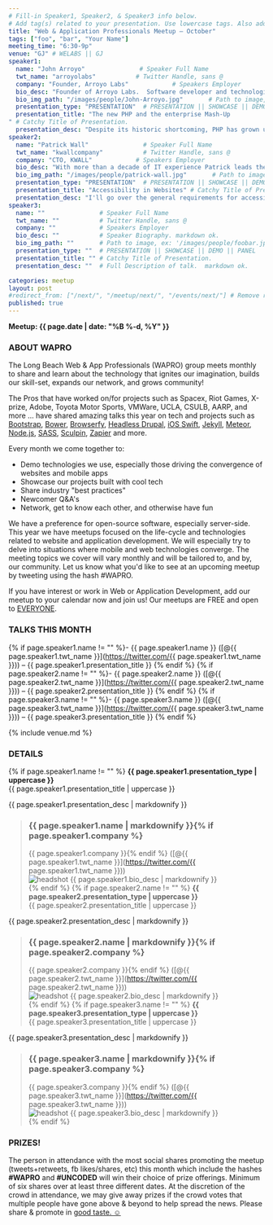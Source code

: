 ```yaml
---
# Fill-in Speaker1, Speaker2, & Speaker3 info below.
# Add tag(s) related to your presentation. Use lowercase tags. Also add "Your Name" as a tag.
title: "Web & Application Professionals Meetup – October"
tags: ["foo", "bar", "Your Name"]
meeting_time: "6:30-9p"
venue: "GJ" # WELABS || GJ
speaker1:
  name: "John Arroyo"               # Speaker Full Name
  twt_name: "arroyolabs"           # Twitter Handle, sans @
  company: "Founder, Arroyo Labs"            # Speakers Employer
  bio_desc: "Founder of Arroyo Labs.  Software developer and technologist, & music composer"           # Speaker Biography. markdown ok.
  bio_img_path: "/images/people/John-Arroyo.jpg"       # Path to image, ex: '/images/people/foobar.jpg'
  presentation_type: "PRESENTATION"  # PRESENTATION || SHOWCASE || DEMO || PANEL
  presentation_title: "The new PHP and the enterprise Mash-Up
" # Catchy Title of Presentation.
  presentation_desc: "Despite its historic shortcoming, PHP has grown up to be a solid technology powering large portions of the web including large enterprises.  I’ll discuss modern ways to leverage the language and its large open source ecosystem.  I’ll outline and demo various architectures and ideas that bring together the best of PHP alongside other languages and frameworks.  I’ll also show how our Erdiko project and things like composer can bring mash-ups to the enterprise."  # Full Description of talk.  markdown ok.
speaker2:
  name: "Patrick Wall"               # Speaker Full Name
  twt_name: "kwallcompany"           # Twitter Handle, sans @
  company: "CTO, KWALL"            # Speakers Employer
  bio_desc: "With more than a decade of IT experience Patrick leads the KWALL development team. Patrick oversees all web development, network infrastructure, and hosting services. Patrick has managed website information systems for such large companies as Chrysler and EDS. These experiences provided the expert experience sought after by agencies and development firms. As a central member of the Open Source community, Patrick manages and contributes modules and code, and also teaches people interested in Drupal at local training sessions. Patrick has spoken at multiple conferences and events on highly technical presentations relating to web development and content management systems."           # Speaker Biography. markdown ok.
  bio_img_path: "/images/people/patrick-wall.jpg"       # Path to image, ex: '/images/people/foobar.jpg'
  presentation_type: "PRESENTATION"  # PRESENTATION || SHOWCASE || DEMO || PANEL
  presentation_title: "Accessibility in Websites" # Catchy Title of Presentation.
  presentation_desc: "I'll go over the general requirements for accessibility you need to take into consideration when building a website:<ul><li>The standards of [WCAG 2.0](http://www.w3.org/TR/WCAG20/) and [Section 508](http://www.hhs.gov/web/section-508/index.html), and scanners to help you achieve them</li><li>Tools you can use in Drupal and outside of it to still have an awesome website while being accessible</li><li>The benefits of accessibility beyond being socially responsible and legally compliant</li></ul>"  # Full Description of talk.  markdown ok.
speaker3:
  name: ""               # Speaker Full Name
  twt_name: ""           # Twitter Handle, sans @
  company: ""            # Speakers Employer
  bio_desc: ""           # Speaker Biography. markdown ok.
  bio_img_path: ""       # Path to image, ex: '/images/people/foobar.jpg'
  presentation_type: ""  # PRESENTATION || SHOWCASE || DEMO || PANEL
  presentation_title: "" # Catchy Title of Presentation.
  presentation_desc: ""  # Full Description of talk.  markdown ok.

categories: meetup
layout: post
#redirect_from: ["/next/", "/meetup/next/", "/events/next/"] # Remove redirect from last meetup
published: true
---
```


**Meetup: {{ page.date | date: "%B %-d, %Y" }}**  

### ABOUT WAPRO  
The Long Beach Web & App Professionals (WAPRO) group meets monthly to share and learn about the technology that ignites our imagination, builds our skill-set, expands our network, and grows community!  

The Pros that have worked on/for projects such as Spacex, Riot Games, X-prize, Adobe, Toyota Motor Sports, VMWare, UCLA, CSULB, AARP, and more ... have shared amazing talks this year on tech and projects such as [Bootstrap](http://getbootstrap.com/), [Bower](http://bower.io), [Browserfy](http://browserify.org/), [Headless Drupal](https://github.com/davidhwang/horseman), [iOS Swift](https://developer.apple.com/swift/), [Jekyll](http://jekyllrb.com), [Meteor](https://www.meteor.com/), [Node.js](http://iojs.org), [SASS](http://sass-lang.com/), [Sculpin](http://sculpin.io), [Zapier](http://zapier.com) and more.

Every month we come together to:

* Demo technologies we use, especially those driving the convergence of websites and mobile apps
* Showcase our projects built with cool tech
* Share industry "best practices"
* Newcomer Q&A's
* Network, get to know each other, and otherwise have fun


We have a preference for open-source software, especially server-side.  This year we have meetups focused on the life-cycle and technologies related to website and application development.  We will especially try to delve into situations where mobile and web technologies converge.  The meeting topics we cover will vary monthly and will be tailored to, and by, our community.  Let us know what you'd like to see at an upcoming meetup by tweeting using the hash #WAPRO.  

If you have interest or work in Web or Application Development, add our meetup to your calendar now and join us! Our meetups are FREE and open to [EVERYONE](https://github.com/uncodedlb/uncoded-policies).  


### TALKS THIS MONTH  
{% if page.speaker1.name != ""  %}- {{ page.speaker1.name }} ([@{{ page.speaker1.twt_name }}](https://twitter.com/{{ page.speaker1.twt_name }})) – {{ page.speaker1.presentation_title }}  {% endif %}
{% if page.speaker2.name != ""  %}- {{ page.speaker2.name }} ([@{{ page.speaker2.twt_name }}](https://twitter.com/{{ page.speaker2.twt_name }})) – {{ page.speaker2.presentation_title }}  {% endif %}
{% if page.speaker3.name != ""  %}- {{ page.speaker3.name }} ([@{{ page.speaker3.twt_name }}](https://twitter.com/{{ page.speaker3.twt_name }})) – {{ page.speaker3.presentation_title }}  {% endif %}



{% include venue.md %}


### DETAILS  
{% if page.speaker1.name != "" %}
**{{ page.speaker1.presentation_type | uppercase }}**  
{{ page.speaker1.presentation_title | uppercase }}  

{{ page.speaker1.presentation_desc | markdownify }}  

> ### {{ page.speaker1.name | markdownify }}{% if page.speaker1.company %}
> {{ page.speaker1.company }}{% endif %}  ([@{{ page.speaker1.twt_name }}](https://twitter.com/{{ page.speaker1.twt_name }}))  
> <img src="{{ site.baseurl }}{{ page.speaker1.bio_img_path }}" alt="headshot" class="headshot">
> {{ page.speaker1.bio_desc | markdownify }}  
{% endif %}
{% if page.speaker2.name != ""  %}
**{{ page.speaker2.presentation_type | uppercase }}**  
{{ page.speaker2.presentation_title | uppercase }}

{{ page.speaker2.presentation_desc | markdownify }}  

> ### {{ page.speaker2.name | markdownify }}{% if page.speaker2.company %}
> {{ page.speaker2.company }}{% endif %}  ([@{{ page.speaker2.twt_name }}](https://twitter.com/{{ page.speaker2.twt_name }}))  
> <img src="{{ site.baseurl }}{{ page.speaker2.bio_img_path }}" alt="headshot" class="headshot">
> {{ page.speaker2.bio_desc | markdownify }}  
{% endif %}
{% if page.speaker3.name != ""  %}
**{{ page.speaker3.presentation_type | uppercase }}**  
{{ page.speaker3.presentation_title | uppercase }}

{{ page.speaker3.presentation_desc | markdownify }}  

> ### {{ page.speaker3.name | markdownify }}{% if page.speaker3.company %}
> {{ page.speaker3.company }}{% endif %}  ([@{{ page.speaker3.twt_name }}](https://twitter.com/{{ page.speaker3.twt_name }}))  
> <img src="{{ site.baseurl }}{{ page.speaker3.bio_img_path }}" alt="headshot" class="headshot">
> {{ page.speaker3.bio_desc | markdownify }}  
{% endif %}



### PRIZES!  

The person in attendance with the most social shares promoting the meetup (tweets+retweets, fb likes/shares, etc) this month which include the hashes **#WAPRO** and **#UNCODED** will win their choice of prize offerings.  Minimum of six shares over at least three different dates.  At the discretion of the crowd in attendance, we may give away prizes if the crowd votes that multiple people have gone above & beyond to help spread the news.  Please share & promote in [good taste. ☺](https://github.com/uncodedlb/uncoded-policies)
